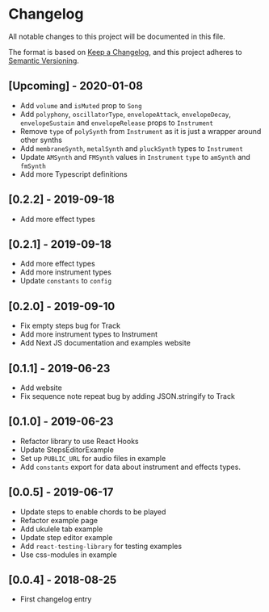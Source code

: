 # Changelog

All notable changes to this project will be documented in this file.

The format is based on [Keep a Changelog](https://keepachangelog.com/en/1.0.0/),
and this project adheres to [Semantic Versioning](https://semver.org/spec/v2.0.0.html).

## [Upcoming] - 2020-01-08

- Add `volume` and `isMuted` prop to `Song`
- Add `polyphony`, `oscillatorType`, `envelopeAttack`, `envelopeDecay`, `envelopeSustain` and `envelopeRelease` props to `Instrument`
- Remove `type` of `polySynth` from `Instrument` as it is just a wrapper around other synths
- Add `membraneSynth`, `metalSynth` and `pluckSynth` types to `Instrument`
- Update `AMSynth` and `FMSynth` values in `Instrument` `type` to `amSynth` and `fmSynth`
- Add more Typescript definitions

## [0.2.2] - 2019-09-18

- Add more effect types

## [0.2.1] - 2019-09-18

- Add more effect types
- Add more instrument types
- Update `constants` to `config`

## [0.2.0] - 2019-09-10

- Fix empty steps bug for Track
- Add more instrument types to Instrument
- Add Next JS documentation and examples website

## [0.1.1] - 2019-06-23

- Add website
- Fix sequence note repeat bug by adding JSON.stringify to Track

## [0.1.0] - 2019-06-23

- Refactor library to use React Hooks
- Update StepsEditorExample
- Set up `PUBLIC_URL` for audio files in example
- Add `constants` export for data about instrument and effects types.

## [0.0.5] - 2019-06-17

- Update <Track> steps to enable chords to be played
- Refactor example page
- Add ukulele tab example
- Update step editor example
- Add `react-testing-library` for testing examples
- Use css-modules in example

## [0.0.4] - 2018-08-25

- First changelog entry
